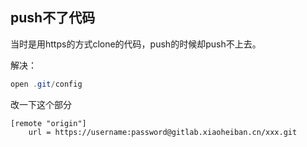 ## push不了代码

当时是用https的方式clone的代码，push的时候却push不上去。

解决：

```powershell
open .git/config
```
改一下这个部分
```
[remote "origin"]
	url = https://username:password@gitlab.xiaoheiban.cn/xxx.git
```

